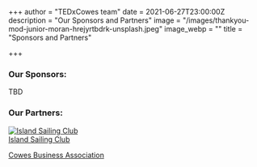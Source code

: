 +++
author = "TEDxCowes team"
date = 2021-06-27T23:00:00Z
description = "Our Sponsors and Partners"
image = "/images/thankyou-mod-junior-moran-hrejyrtbdrk-unsplash.jpeg"
image_webp = ""
title = "Sponsors and Partners"

+++
### Our Sponsors:

TBD

### Our Partners:

[![Island Sailing Club](https://boxstuff-development-thumbnails.s3.amazonaws.com/587230_orig.png)](https://islandsc.org.uk)
<br/>
[Island Sailing Club](https://islandsc.org.uk)

[Cowes Business Association](cowesbusiness.org.uk)